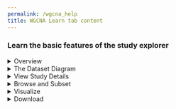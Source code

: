 ```yaml
---
permalink: /wgcna_help
title: WGCNA Learn tab content
---
```

<style>
    ul {
        list-style: none;
    }
</style>

<div class="static-content">
    <div class="wgcna-help">
        <h3>Learn the basic features of the study explorer</h3>
        <details>
           <p> <summary>Overview</summary>
            The <b>Study Explorer</b> is an interactive feature that allows you to learn more about a dataset, explore all the variables in the dataset, and perform exploratory data analysis to visualize associations between two or more variables.</p>
        </details>
       <details>
           <p> <summary>The Dataset Diagram</summary>
            Across the top of the page is a diagram that depicts the structure of the dataset and the sample size. Below the dataset diagram are several tabs whose functionality is described below. </p>
        </details>
        <details>
            <p><summary>View Study Details</summary>
            The <b>View Study Details</b> tab provides a summary of the dataset, links to associated publications, and a list of study investigators.</p>
        </details>
        <details>
           <p> <summary>Browse and Subset</summary>
            The <b>Browse and Subset</b> tab enables you to
            <li>Browse through a hierarchical variable tree, a list of all the variables in the dataset that is displayed in on the left of the page</li>
            <li>View the univariate distributions of each of the variables by clicking on the variable name in the tree. Clicking on a categorical variable displays a frequency table while clicking on a continuous variable displays a histogram with summary statistics.</li>
            <li>Subset the data to select observations of interest</li></p>
        </details>
        <details>
           <p> <summary>Visualize</summary>
            The <b>Visualize</b> tab enables you to create graphs and plots to explore associations between two or more variables. Clicking on “New visualization” opens a menu of visualization apps. Click on any icon to open the app and configure it.
            <li>The correlation app allows you to generate a bipartite network and uncover connections between functional data and metadata variables.</li>
            <li>Plot simple distributions of continuous data using histogram and box plot apps.</li>
            <li>Counts and proportions: Use standard bar plots and 'row by column' (RxC) or 2x2 contingency tables to examine and compare frequencies in the data.</li></p>
        </details>
        <details>
            <p><summary>Download</summary>
            The <b>Download</b> tab allows you to download the data that is represented in the study explorer and work with it on your own. <p>
        </details>
    </div>
</div>